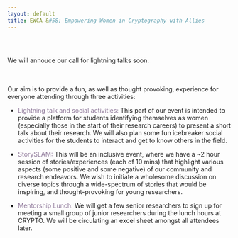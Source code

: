 ```yaml
---
layout: default
title: EWCA &#58; Empowering Women in Cryptography with Allies
---
```



<div style="padding-top: 30px;"></div>



<div class="announce">
	<p>
		We will annouce our call for lightning talks soon. 
	</p>
</div>	





<div style="padding-top: 20px;"></div>










<p>Our aim is to provide a fun, as well as thought provoking, experience for everyone attending through three activities:</p>
<ul>
<li><p><span style="color:#8d7698"> Lightning talk and social activities: </span> This part of our event is intended to provide a platform for students identifying themselves as women (especially those in the start of their research careers) to present a short talk about their research. We will also plan some fun icebreaker social activities for the students to interact and get to know others in the field. </p> </li>
	
<li><p><span style="color:#8d7698"> StorySLAM: </span> This will be an inclusive event, where we have a ~2 hour session of stories/experiences (each of 10 mins) that highlight various aspects (some positive and some negative) of our community and research endeavors. We wish to initiate a wholesome discussion on diverse topics through a wide-spectrum of stories that would be inspiring, and thought-provoking for young researchers. </p> </li>

<li><p><span style="color:#8d7698"> Mentorship Lunch: </span> We will get a few senior researchers to sign up for meeting a small group of junior researchers during the lunch hours at CRYPTO. We will be circulating an excel sheet amongst all attendees later. </p> </li>
</ul>

<div style="padding-top: 40px;"></div>





<div style="padding-top: 150px;"></div>






